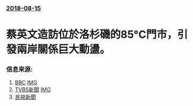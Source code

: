 ### [2018-08-15](/news/2018/08/15/index.md)

##### 
# 蔡英文造訪位於洛杉磯的85°C門市，引發兩岸關係巨大動盪。 




### 信息来源:

1. [BBC](https://www.bbc.com/zhongwen/simp/45184456) [IMG](https://ichef.bbci.co.uk/news/1024/branded_zhongwen/8062/production/_102966823_4a1f6959-58bf-443a-98a1-83f7e303f80a.jpg)
2. [TVBS新聞](https://news.tvbs.com.tw/world/974569) [IMG](https://cc.tvbs.com.tw/img/upload/2018/08/16/20180816103734-ed363053.jpg)
3. [民視新聞](https://news.ftv.com.tw/news/detail/2018816P08M1)
